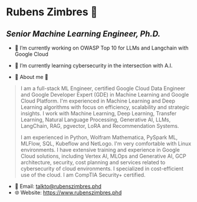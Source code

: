 # Rubens Zimbres 👋

## _Senior Machine Learning Engineer, Ph.D._

- 🔭 I’m currently working on OWASP Top 10 for LLMs and Langchain with Google Cloud

- 🚀 I’m currently learning cybersecurity in the intersection with A.I.

- 👾 About me 👾
> I am a full-stack ML Engineer, certified Google Cloud Data Engineer and Google Developer Expert
> (GDE) in Machine Learning and Google Cloud Platform. I'm experienced in Machine Learning and
> Deep Learning algorithms with focus on efficiency, scalability and strategic insights. I work with
> Machine Learning, Deep Learning, Transfer Learning, Natural Language Processing, Generative
> AI, LLMs, LangChain, RAG, pgvector, LoRA and Recommendation Systems.
>    
> I am experienced in Python, Wolfram Mathematica, PySpark ML, MLFlow, SQL, Kubeflow and
> NetLogo. I'm very comfortable with Linux environments. I have extensive training and experience
> in Google Cloud solutions, including Vertex AI, MLOps and Generative AI, GCP architecture,
> security, cost planning and services related to cybersecurity of cloud environments. I specialized
> in cost-efficient use of the cloud. I am CompTIA Security+ certified.
  
- 📧 Email: talkto@rubenszimbres.phd
- 🌐 Website: https://www.rubenszimbres.phd
